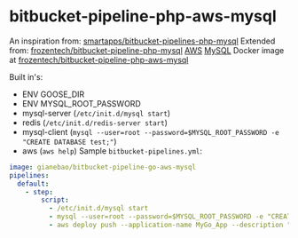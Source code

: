 # bitbucket-pipeline-php-aws-mysql
An inspiration from: [smartapps/bitbucket-pipelines-php-mysql](https://hub.docker.com/r/smartapps/bitbucket-pipelines-php-mysql/)
Extended from:
[frozentech/bitbucket-pipeline-php-mysql](https://hub.docker.com/r/frozentech/bitbucket-pipelines-php-mysql)
[AWS](https://aws.amazon.com/cli/) [MySQL](https://www.mysql.com)
Docker image at [frozentech/bitbucket-pipeline-php-aws-mysql](https://hub.docker.com/r/frozentech/bitbucket-pipeline-php-aws-mysql/)

Built in's:
  - ENV GOOSE_DIR
  - ENV MYSQL_ROOT_PASSWORD
  - mysql-server (`/etc/init.d/mysql start`)
  - redis (`/etc/init.d/redis-server start`)
  - mysql-client (`mysql --user=root --password=$MYSQL_ROOT_PASSWORD -e "CREATE DATABASE test;"`)
  - aws (`aws help`)
Sample `bitbucket-pipelines.yml`:

```YAML
image: gianebao/bitbucket-pipeline-go-aws-mysql
pipelines:
  default:
    - step:
        script:
          - /etc/init.d/mysql start
          - mysql --user=root --password=$MYSQL_ROOT_PASSWORD -e "CREATE DATABASE test;"
          - aws deploy push --application-name MyGo_App --description "This is my deployment" --ignore-hidden-files --s3-location s3://CodeDeployDemoBucket/MyGoApp.zip --source /tmp/MyLocalDeploymentFolder/
```

